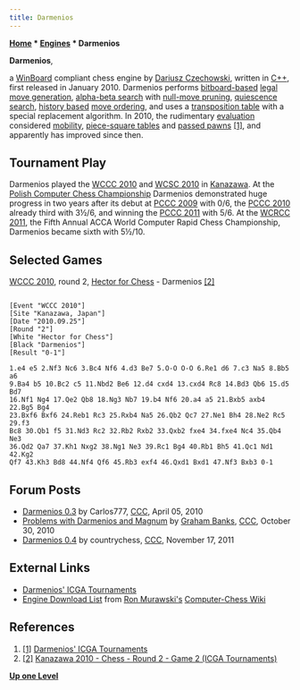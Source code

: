 ```yaml
---
title: Darmenios
---
```

**[Home](Home "Home") * [Engines](Engines "Engines") * Darmenios**

**Darmenios**,

a [WinBoard](WinBoard "WinBoard") compliant chess engine by [Dariusz Czechowski](Dariusz_Czechowski "Dariusz Czechowski"), written in [C++](Cpp "Cpp"), first released in January 2010.
Darmenios performs [bitboard-based](Bitboards "Bitboards") [legal move generation](Move_Generation#Legal "Move Generation"), [alpha-beta search](Alpha-Beta "Alpha-Beta") with [null-move pruning](Null_Move_Pruning "Null Move Pruning"), [quiescence search](Quiescence_Search "Quiescence Search"), [history based](History_Heuristic "History Heuristic") [move ordering](Move_Ordering "Move Ordering"), and uses a [transposition table](Transposition_Table "Transposition Table") with a special replacement algorithm.
In 2010, the rudimentary [evaluation](Evaluation "Evaluation") considered [mobility](Mobility "Mobility"), [piece-square tables](Piece-Square_Tables "Piece-Square Tables") and [passed pawns](Passed_Pawn "Passed Pawn") <a id="cite-note-1" href="#cite-ref-1">[1]</a>, and apparently has improved since then.

## Tournament Play

Darmenios played the [WCCC 2010](WCCC_2010 "WCCC 2010") and [WCSC 2010](WCSC_2010 "WCSC 2010") in [Kanazawa](https://en.wikipedia.org/wiki/Kanazawa,_Ishikawa). At the [Polish Computer Chess Championship](Polish_Computer_Chess_Championship "Polish Computer Chess Championship") Darmenios demonstrated huge progress in two years after its debut at [PCCC 2009](PCCC_2009 "PCCC 2009") with 0/6, the [PCCC 2010](PCCC_2010 "PCCC 2010") already third with 3½/6, and winning the [PCCC 2011](PCCC_2011 "PCCC 2011") with 5/6.
At the [WCRCC 2011](WCRCC_2011 "WCRCC 2011"), the Fifth Annual ACCA World Computer Rapid Chess Championship, Darmenios became sixth with 5½/10.

## Selected Games

[WCCC 2010](WCCC_2010 "WCCC 2010"), round 2, [Hector for Chess](Hector_for_Chess "Hector for Chess") - Darmenios <a id="cite-note-2" href="#cite-ref-2">[2]</a>

```

[Event "WCCC 2010"]
[Site "Kanazawa, Japan"]
[Date "2010.09.25"]
[Round "2"]
[White "Hector for Chess"]
[Black "Darmenios"]
[Result "0-1"]

1.e4 e5 2.Nf3 Nc6 3.Bc4 Nf6 4.d3 Be7 5.O-O O-O 6.Re1 d6 7.c3 Na5 8.Bb5 a6 
9.Ba4 b5 10.Bc2 c5 11.Nbd2 Be6 12.d4 cxd4 13.cxd4 Rc8 14.Bd3 Qb6 15.d5 Bd7 
16.Nf1 Ng4 17.Qe2 Qb8 18.Ng3 Nb7 19.b4 Nf6 20.a4 a5 21.Bxb5 axb4 22.Bg5 Bg4 
23.Bxf6 Bxf6 24.Reb1 Rc3 25.Rxb4 Na5 26.Qb2 Qc7 27.Ne1 Bh4 28.Ne2 Rc5 29.f3 
Bc8 30.Qb1 f5 31.Nd3 Rc2 32.Rb2 Rxb2 33.Qxb2 fxe4 34.fxe4 Nc4 35.Qb4 Ne3 
36.Qd2 Qa7 37.Kh1 Nxg2 38.Ng1 Ne3 39.Rc1 Bg4 40.Rb1 Bh5 41.Qc1 Nd1 42.Kg2 
Qf7 43.Kh3 Bd8 44.Nf4 Qf6 45.Rb3 exf4 46.Qxd1 Bxd1 47.Nf3 Bxb3 0-1 

```

## Forum Posts

- [Darmenios 0.3](http://www.talkchess.com/forum3/viewtopic.php?f=2&t=33634) by Carlos777, [CCC](CCC "CCC"), April 05, 2010
- [Problems with Darmenios and Magnum](http://www.talkchess.com/forum3/viewtopic.php?f=2&t=36552) by [Graham Banks](Graham_Banks "Graham Banks"), [CCC](CCC "CCC"), October 30, 2010
- [Darmenios 0.4](http://www.talkchess.com/forum3/viewtopic.php?f=2&t=41122) by countrychess, [CCC](CCC "CCC"), November 17, 2011

## External Links

- [Darmenios' ICGA Tournaments](https://www.game-ai-forum.org/icga-tournaments/program.php?id=611)
- [Engine Download List](http://www.computer-chess.org/doku.php?id=computer_chess:wiki:download:engine_download_list) from [Ron Murawski's](Ron_Murawski "Ron Murawski") [Computer-Chess Wiki](http://computer-chess.org/doku.php?id=home)

## References

1. <a id="cite-ref-1" href="#cite-note-1">[1]</a> [Darmenios' ICGA Tournaments](https://www.game-ai-forum.org/icga-tournaments/program.php?id=611)
1. <a id="cite-ref-2" href="#cite-note-2">[2]</a> [Kanazawa 2010 - Chess - Round 2 - Game 2 (ICGA Tournaments)](https://www.game-ai-forum.org/icga-tournaments/round.php?tournament=209&round=2&id=2)

**[Up one Level](Engines "Engines")**

